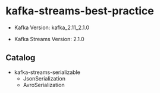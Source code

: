 # kafka-streams-best-practice

- Kafka Version: kafka_2.11_2.1.0

- Kafka Streams Version: 2.1.0

## Catalog

- kafka-streams-serializable
    - JsonSerialization
    - AvroSerialization